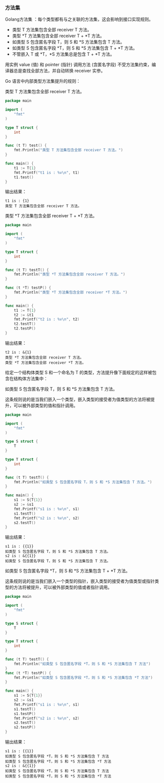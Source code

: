 ### 方法集

Golang方法集 ：每个类型都有与之关联的方法集，这会影响到接口实现规则。

* 类型 T 方法集包含全部 receiver T 方法。 
* 类型 *T 方法集包含全部 receiver T + *T 方法。 
* 如类型 S 包含匿名字段 T，则 S 和 *S 方法集包含 T 方法。 
* 如类型 S 包含匿名字段 *T，则 S 和 *S 方法集包含 T + *T 方法。 
* 不管嵌入 T 或 *T，*S 方法集总是包含 T + *T 方法。

用实例 value (值) 和 pointer (指针) 调用方法 (含匿名字段) 不受方法集约束，编译器总是查找全部方法，并自动转换 receiver 实参。

Go 语言中内部类型方法集提升的规则：

类型 T 方法集包含全部 receiver T 方法。
```go
package main

import (
    "fmt"
)

type T struct {
    int
}

func (t T) test() {
    fmt.Println("类型 T 方法集包含全部 receiver T 方法。")
}

func main() {
    t1 := T{1}
    fmt.Printf("t1 is : %v\n", t1)
    t1.test()
} 
```
输出结果：

    t1 is : {1}
    类型 T 方法集包含全部 receiver T 方法。 


类型 *T 方法集包含全部 receiver T + *T 方法。

```go
package main

import (
    "fmt"
)

type T struct {
    int
}

func (t T) testT() {
    fmt.Println("类型 *T 方法集包含全部 receiver T 方法。")
}

func (t *T) testP() {
    fmt.Println("类型 *T 方法集包含全部 receiver *T 方法。")
}

func main() {
    t1 := T{1}
    t2 := &t1
    fmt.Printf("t2 is : %v\n", t2)
    t2.testT()
    t2.testP()
}
```
输出结果：

    t2 is : &{1}
    类型 *T 方法集包含全部 receiver T 方法。
    类型 *T 方法集包含全部 receiver *T 方法。 


给定一个结构体类型 S 和一个命名为 T 的类型，方法提升像下面规定的这样被包含在结构体方法集中：

如类型 S 包含匿名字段 T，则 S 和 *S 方法集包含 T 方法。

这条规则说的是当我们嵌入一个类型，嵌入类型的接受者为值类型的方法将被提升，可以被外部类型的值和指针调用。

```go
package main

import (
    "fmt"
)

type S struct {
    T
}

type T struct {
    int
}

func (t T) testT() {
    fmt.Println("如类型 S 包含匿名字段 T，则 S 和 *S 方法集包含 T 方法。")
}

func main() {
    s1 := S{T{1}}
    s2 := &s1
    fmt.Printf("s1 is : %v\n", s1)
    s1.testT()
    fmt.Printf("s2 is : %v\n", s2)
    s2.testT()
}
```
输出结果：

    s1 is : {{1}}
    如类型 S 包含匿名字段 T，则 S 和 *S 方法集包含 T 方法。
    s2 is : &{{1}}
    如类型 S 包含匿名字段 T，则 S 和 *S 方法集包含 T 方法。 


如类型 S 包含匿名字段 *T，则 S 和 *S 方法集包含 T + *T 方法。

这条规则说的是当我们嵌入一个类型的指针，嵌入类型的接受者为值类型或指针类型的方法将被提升，可以被外部类型的值或者指针调用。

```go
package main

import (
    "fmt"
)

type S struct {
    T
}

type T struct {
    int
}

func (t T) testT() {
    fmt.Println("如类型 S 包含匿名字段 *T，则 S 和 *S 方法集包含 T 方法")
}
func (t *T) testP() {
    fmt.Println("如类型 S 包含匿名字段 *T，则 S 和 *S 方法集包含 *T 方法")
}

func main() {
    s1 := S{T{1}}
    s2 := &s1
    fmt.Printf("s1 is : %v\n", s1)
    s1.testT()
    s1.testP()
    fmt.Printf("s2 is : %v\n", s2)
    s2.testT()
    s2.testP()
}
```

输出结果：

    s1 is : {{1}}
    如类型 S 包含匿名字段 *T，则 S 和 *S 方法集包含 T 方法
    如类型 S 包含匿名字段 *T，则 S 和 *S 方法集包含 *T 方法
    s2 is : &{{1}}
    如类型 S 包含匿名字段 *T，则 S 和 *S 方法集包含 T 方法
    如类型 S 包含匿名字段 *T，则 S 和 *S 方法集包含 *T 方法 

